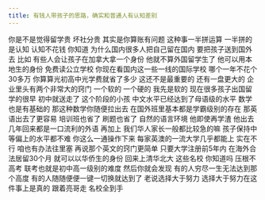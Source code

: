 ```yaml
---
title: 有钱人带孩子的思路，确实和普通人有认知差别
---
```

你是不是觉得留学贵
坏社分贵
其实是你算账有问题
这种事一半拼运算
一半拼的是认知
认知不花钱
你知道
为什么国内很多人把自己留在国内
要把孩子送到国外去
比如
有些人会让孩子在加拿大拿一个身份
他就不算外国留学生了
他可以用本地生的身份
免费读公立学校
你现在看国内这一些一线的国际学校
哪个一年不花个30多万
你算算光初高中光学费就省了多少
这还不是最重要的
还有一盘更大的
企业里头有两个非常大的窍门
一个软的
一个硬的
我先是软的
现在很多孩子出国留学的很早
初中就送走了
这个阶段的小孩
中文水平已经达到了母语级的水平
数学也是有基础的
那这种数学你随便拉出去
在国外班里基本都是学霸级别的存在
那英语出去了更容易
培训班也省了
刷题也省了
自然的语言环境
他即使再学渣
他出去几年回来都是一口流利的外语
再加上
我们华人家长一般都比较急的嘛
孩子保持中等偏上的水平都不难
你这么一通操作下来
每家英澳的一流大学几乎都能上
实在不行
咱也有办法往里塞
再说那个英文的窍门更简单
只要大学注册前5年内
在海外合法居留30个月
就可以以华侨生的身份
回来上清华北大
这些名校
你知道吗
压根不高考
联考也就是初中高一级别的难度
然后你就会发现
有的人穷尽一生无法达到那个高度
有的人随随便便一键一切换就达到了
老说选择大于努力
选择大于努力在这件事上是真的
跟着亮哥走
名校全到手
